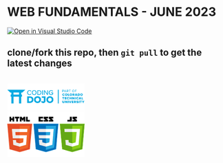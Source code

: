 # WEB FUNDAMENTALS - JUNE 2023

[![Open in Visual Studio Code](https://img.shields.io/badge/open%20in%20vscode-blue??style=for-the-badge&logo=visualstudiocode)](https://open.vscode.dev/jupiterorbita/WF_JUNE_2023)
<!-- [![Open in Visual Studio Code](https://img.shields.io/badge/open%20in%20vscode-blue?style=flat-square&logo=visualstudiocode)](https://open.vscode.dev/jupiterorbita/WF_JUNE_2023) -->
<!-- [![Open in Visual Studio Code](https://open.vscode.dev/badges/open-in-vscode.svg)](https://open.vscode.dev/jupiterorbita/WF_JUNE_2023) -->

## clone/fork this repo, then `git pull` to get the latest changes

<br/>

<img src="https://raw.githubusercontent.com/jupiterorbita/git_assets/master/CD_Lockup_500_px_Wide_Blue.png" alt="Coding Dojo Logo" width="180">

<br/>
<img src="https://github.com/jupiterorbita/git_assets/blob/master/big3.png?raw=true" alt="big 3" width="180">
<!-- <img src="https://raw.githubusercontent.com/jupiterorbita/git_assets/master/MERN-logo-white.jpg" alt="Mern logo" width="180"> -->
